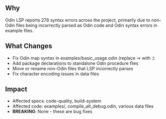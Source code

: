 ## Why
Odin LSP reports 278 syntax errors across the project, primarily due to non-Odin files being incorrectly parsed as Odin code and Odin syntax errors in example files.

## What Changes
- Fix Odin map syntax in examples/basic_usage.odin (replace -> with :)
- Add package declarations to standalone Odin procedure files
- Move or rename non-Odin files that LSP incorrectly parses
- Fix character encoding issues in data files

## Impact
- Affected specs: code-quality, build-system
- Affected code: examples/, compile_alt_debug.odin, various data files
- **BREAKING**: None - these are bug fixes